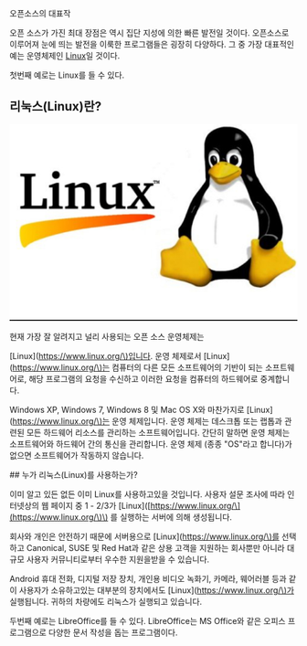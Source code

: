 오픈소스의 대표작

오픈 소스가 가진 최대 장점은 역시 집단 지성에 의한 빠른 발전일 것이다. 오픈소스로 이루어져 눈에 띄는 발전을 이룩한 프로그램들은 굉장히 다양하다. 그 중 가장 대표적인 예는 운영체제인 [Linux](c624-d508-c18c-c2a4-b97c-c0ac-c6a9-d55c-ac83/b9ac-b205-c2a4.md)일 것이다.

첫번째 예로는 Linux를 들 수 있다.

## 리눅스\(Linux\)란?

![](/assets/assets:Linux.jpg)

현재 가장 잘 알려지고 널리 사용되는 오픈 소스 운영체제는

\[Linux\]\([https://www.linux.org/\)입니다](https://www.linux.org/%29입니다). 운영 체제로서 \[Linux\]\([https://www.linux.org/\)는](https://www.linux.org/%29는) 컴퓨터의 다른 모든 소프트웨어의 기반이 되는 소프트웨어로, 해당 프로그램의 요청을 수신하고 이러한 요청을 컴퓨터의 하드웨어로 중계합니다.

Windows XP, Windows 7, Windows 8 및 Mac OS X와 ​​마찬가지로 \[Linux\]\([https://www.linux.org/\)는](https://www.linux.org/%29는) 운영 체제입니다. 운영 체제는 데스크톱 또는 랩톱과 관련된 모든 하드웨어 리소스를 관리하는 소프트웨어입니다. 간단히 말하면 운영 체제는 소프트웨어와 하드웨어 간의 통신을 관리합니다. 운영 체제 \(종종 "OS"라고 합니다\)가 없으면 소프트웨어가 작동하지 않습니다.

\#\# 누가 리눅스\(Linux\)를 사용하는가?

이미 알고 있든 없든 이미 Linux를 사용하고있을 것입니다. 사용자 설문 조사에 따라 인터넷상의 웹 페이지 중 1 - 2/3가 \[Linux\]\([https://www.linux.org/\](https://www.linux.org/\)\) 를 실행하는 서버에 의해 생성됩니다.

회사와 개인은 안전하기 때문에 서버용으로 \[Linux\]\([https://www.linux.org/\)를](https://www.linux.org/%29를) 선택하고 Canonical, SUSE 및 Red Hat과 같은 상용 고객을 지원하는 회사뿐만 아니라 대규모 사용자 커뮤니티로부터 우수한 지원을받을 수 있습니다.

Android 휴대 전화, 디지털 저장 장치, 개인용 비디오 녹화기, 카메라, 웨어러블 등과 같이 사용자가 소유하고있는 대부분의 장치에서도 \[Linux\]\([https://www.linux.org/\)가](https://www.linux.org/%29가) 실행됩니다. 귀하의 차량에도 리눅스가 실행되고 있습니다.

두번째 예로는 LibreOffice를 들 수 있다. LibreOffice는 MS Office와 같은 오피스 프로그램으로 다양한 문서 작성을 돕는 프로그램이다.

